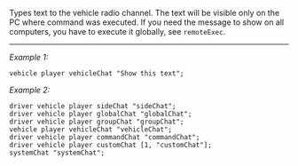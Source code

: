 Types text to the vehicle radio channel. The text will be visible only on the PC where command was executed. If you need the message to show on all computers, you have to execute it globally, see `remoteExec`.


---
*Example 1:*
```sqf
vehicle player vehicleChat "Show this text";
```

*Example 2:*
```sqf
driver vehicle player sideChat "sideChat";
driver vehicle player globalChat "globalChat";
driver vehicle player groupChat "groupChat";
vehicle player vehicleChat "vehicleChat";
driver vehicle player commandChat "commandChat";
driver vehicle player customChat [1, "customChat"];
systemChat "systemChat";
```